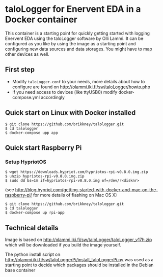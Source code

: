 # taloLogger for Enervent EDA in a Docker container

This container is a starting point for quickly getting started with logging Enervent EDA using the taloLogger software by Olli Lammi. It can be configured as you like by using the image as a starting point and configuring new data sources and data storages. You might have to map other devices as well.

## First step ##

- Modify `taloLogger.conf` to your needs, more details about how to configure are found on http://olammi.iki.fi/sw/taloLogger/howto.php
- If you need access to devices (like ttyUSB0) modify docker-compose.yml accordingly

## Quick start on Linux with Docker installed ###

```
$ git clone https://github.com/brikkney/talologger.git
$ cd talologger
$ docker-compose upp app
```

## Quick start Raspberry Pi

### Setup HypriotOS

```
$ wget https://downloads.hypriot.com/hypriotos-rpi-v0.8.0.img.zip
$ unzip hypriotos-rpi-v0.8.0.img.zip
$ sudo dd bs=1m if=hypriotos-rpi-v0.8.0.img of=/dev/r<disknr> 
```
(see http://blog.hypriot.com/getting-started-with-docker-and-mac-on-the-raspberry-pi/ for more details of flashing on Mac OS X)
```
$ git clone https://github.com/brikkney/talologger.git
$ cd talologger
$ docker-compose up rpi-app
```

## Technical details

Image is based on http://olammi.iki.fi/sw/taloLogger/taloLogger_v17h.zip which will be downloaded if you build the image yourself.

The python install script on http://olammi.iki.fi/sw/taloLoggerPi/install_taloLoggerPi.py was used as a starting point to decide which packages should be installed in the Debian base container
